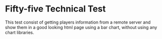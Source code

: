 # Fifty-five Technical Test
This test consist of getting players information from a remote server and show them in a good looking html page using a bar chart, without using any chart libraries.